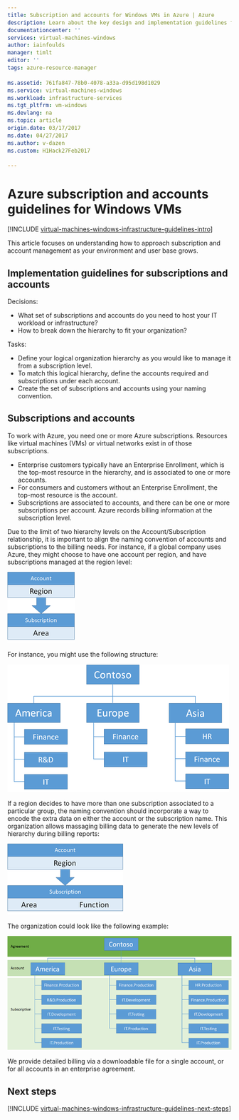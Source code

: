 ```yaml
---
title: Subscription and accounts for Windows VMs in Azure | Azure
description: Learn about the key design and implementation guidelines for subscriptions and accounts on Azure.
documentationcenter: ''
services: virtual-machines-windows
author: iainfoulds
manager: timlt
editor: ''
tags: azure-resource-manager

ms.assetid: 761fa847-78b0-4078-a33a-d95d198d1029
ms.service: virtual-machines-windows
ms.workload: infrastructure-services
ms.tgt_pltfrm: vm-windows
ms.devlang: na
ms.topic: article
origin.date: 03/17/2017
ms.date: 04/27/2017
ms.author: v-dazen
ms.custom: H1Hack27Feb2017

---
```

# Azure subscription and accounts guidelines for Windows VMs

[!INCLUDE [virtual-machines-windows-infrastructure-guidelines-intro](../../../includes/virtual-machines-windows-infrastructure-guidelines-intro.md)]

This article focuses on understanding how to approach subscription and account management as your environment and user base grows.

## Implementation guidelines for subscriptions and accounts
Decisions:

* What set of subscriptions and accounts do you need to host your IT workload or infrastructure?
* How to break down the hierarchy to fit your organization?

Tasks:

* Define your logical organization hierarchy as you would like to manage it from a subscription level.
* To match this logical hierarchy, define the accounts required and subscriptions under each account.
* Create the set of subscriptions and accounts using your naming convention.

## Subscriptions and accounts
To work with Azure, you need one or more Azure subscriptions. Resources like virtual machines (VMs) or virtual networks exist in of those subscriptions.

* Enterprise customers typically have an Enterprise Enrollment, which is the top-most resource in the hierarchy, and is associated to one or more accounts.
* For consumers and customers without an Enterprise Enrollment, the top-most resource is the account.
* Subscriptions are associated to accounts, and there can be one or more subscriptions per account. Azure records billing information at the subscription level.

Due to the limit of two hierarchy levels on the Account/Subscription relationship, it is important to align the naming convention of accounts and subscriptions to the billing needs. For instance, if a global company uses Azure, they might choose to have one account per region, and have subscriptions managed at the region level:

![](./media/virtual-machines-common-infrastructure-service-guidelines/sub01.png)

For instance, you might use the following structure:

![](./media/virtual-machines-common-infrastructure-service-guidelines/sub02.png)

If a region decides to have more than one subscription associated to a particular group, the naming convention should incorporate a way to encode the extra data on either the account or the subscription name. This organization allows massaging billing data to generate the new levels of hierarchy during billing reports:

![](./media/virtual-machines-common-infrastructure-service-guidelines/sub03.png)

The organization could look like the following example:

![](./media/virtual-machines-common-infrastructure-service-guidelines/sub04.png)

We provide detailed billing via a downloadable file for a single account, or for all accounts in an enterprise agreement.

## Next steps
[!INCLUDE [virtual-machines-windows-infrastructure-guidelines-next-steps](../../../includes/virtual-machines-windows-infrastructure-guidelines-next-steps.md)]
